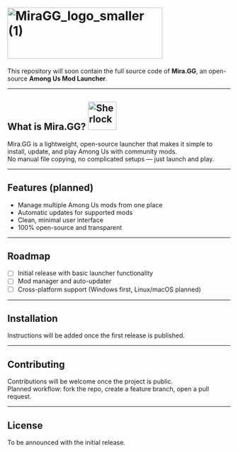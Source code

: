 # <img width="350" height="116" alt="MiraGG_logo_smaller (1)" src="https://github.com/user-attachments/assets/68d4dcb8-a4f5-456d-8aa0-ca2086a0fa17" />


This repository will soon contain the full source code of **Mira.GG**, an open-source **Among Us Mod Launcher**.  

---

## What is Mira.GG? <img width="64" height="64" alt="Sherlock" src="https://github.com/user-attachments/assets/1d66e822-5de4-4185-97ed-bcac7aeb09c0" />


Mira.GG is a lightweight, open-source launcher that makes it simple to install, update, and play Among Us with community mods.  
No manual file copying, no complicated setups — just launch and play.  

---

## Features (planned)

- Manage multiple Among Us mods from one place  
- Automatic updates for supported mods  
- Clean, minimal user interface  
- 100% open-source and transparent  

---

## Roadmap

- [ ] Initial release with basic launcher functionality  
- [ ] Mod manager and auto-updater  
- [ ] Cross-platform support (Windows first, Linux/macOS planned)  

---

## Installation

Instructions will be added once the first release is published.  

---

## Contributing

Contributions will be welcome once the project is public.  
Planned workflow: fork the repo, create a feature branch, open a pull request.  

---

## License

To be announced with the initial release.  
